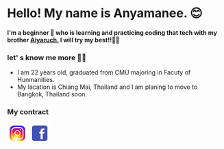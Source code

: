 **Hello! My name is Anyamanee.** 😊
===========
#### I'm a beginner 🐣 who is learning and practicing coding that tech with my brother [<u>Aiyaruch.</u>](https://github.com/aiyaruch1320) I will try my best!!💪🏻
 
 ### let' s know me more 🙋🏻
- I am 22 years old, graduated from CMU majoring in Facuty of Hunmanities.
- My lacation is Chiang Mai, Thailand and I am planing to move to Bangkok, Thailand soon.

### My contract 
[![instargramicon](icons8-instagram-48.png)](https://www.instagram.com/_babyunnx/)
[![Facebookicon](icons8-facebook-48.png)](https://www.facebook.com/Unyamanee1a/)

